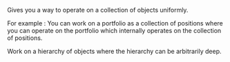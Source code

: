 Gives you a way to operate on a collection of objects uniformly.

For example : You can work on a portfolio as a collection of positions
where you can operate on the portfolio which internally operates on the collection
of positions. 

Work on a hierarchy of objects where the hierarchy can be arbitrarily deep. 

